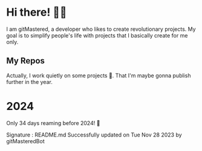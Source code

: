 
# Hi there! 🙋‍♂️
I am gitMastered, a developer who likes to create revolutionary projects.
My goal is to simplify people's life with projects that I basically create for me only.

## My Repos
Actually, I work quietly on some projects 👀. That I'm maybe gonna publish further in the year.

# 2024
Only 34 days reaming before 2024! 🙌

Signature : README.md Successfully updated on Tue Nov 28 2023 by gitMasteredBot

